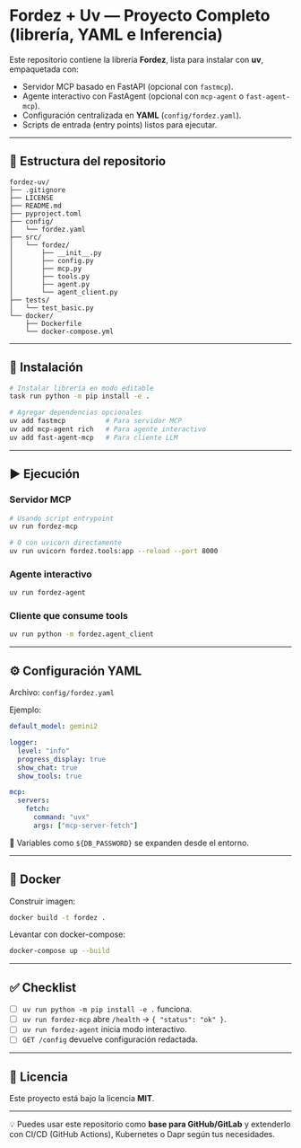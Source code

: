 # Fordez + Uv — Proyecto Completo (librería, YAML e Inferencia)

Este repositorio contiene la librería **Fordez**, lista para instalar con **uv**, empaquetada con:
- Servidor MCP basado en FastAPI (opcional con `fastmcp`).
- Agente interactivo con FastAgent (opcional con `mcp-agent` o `fast-agent-mcp`).
- Configuración centralizada en **YAML** (`config/fordez.yaml`).
- Scripts de entrada (entry points) listos para ejecutar.

---

## 📁 Estructura del repositorio

```
fordez-uv/
├── .gitignore
├── LICENSE
├── README.md
├── pyproject.toml
├── config/
│   └── fordez.yaml
├── src/
│   └── fordez/
│       ├── __init__.py
│       ├── config.py
│       ├── mcp.py
│       ├── tools.py
│       ├── agent.py
│       └── agent_client.py
├── tests/
│   └── test_basic.py
└── docker/
    ├── Dockerfile
    └── docker-compose.yml
```

---

## 🚀 Instalación

```bash
# Instalar librería en modo editable
task run python -m pip install -e .

# Agregar dependencias opcionales
uv add fastmcp          # Para servidor MCP
uv add mcp-agent rich   # Para agente interactivo
uv add fast-agent-mcp   # Para cliente LLM
```

---

## ▶️ Ejecución

### Servidor MCP
```bash
# Usando script entrypoint
uv run fordez-mcp

# O con uvicorn directamente
uv run uvicorn fordez.tools:app --reload --port 8000
```

### Agente interactivo
```bash
uv run fordez-agent
```

### Cliente que consume tools
```bash
uv run python -m fordez.agent_client
```

---

## ⚙️ Configuración YAML

Archivo: `config/fordez.yaml`

Ejemplo:
```yaml
default_model: gemini2

logger:
  level: "info"
  progress_display: true
  show_chat: true
  show_tools: true

mcp:
  servers:
    fetch:
      command: "uvx"
      args: ["mcp-server-fetch"]
```

📌 Variables como `${DB_PASSWORD}` se expanden desde el entorno.

---

## 🐳 Docker

Construir imagen:
```bash
docker build -t fordez .
```

Levantar con docker-compose:
```bash
docker-compose up --build
```

---

## ✅ Checklist

- [ ] `uv run python -m pip install -e .` funciona.
- [ ] `uv run fordez-mcp` abre `/health` → `{ "status": "ok" }`.
- [ ] `uv run fordez-agent` inicia modo interactivo.
- [ ] `GET /config` devuelve configuración redactada.

---

## 📜 Licencia

Este proyecto está bajo la licencia **MIT**.

---

💡 Puedes usar este repositorio como **base para GitHub/GitLab** y extenderlo con CI/CD (GitHub Actions), Kubernetes o Dapr según tus necesidades.


